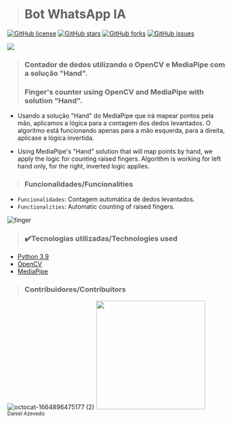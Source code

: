> <h1>Bot WhatsApp IA</h1>
[![GitHub license](https://img.shields.io/github/license/DanAzevedo/bot-ia-whatsapp?style=for-the-badge)](https://github.com/DanAzevedo/bot-ia-whatsapp/blob/main/LICENSE)
[![GitHub stars](https://img.shields.io/github/stars/DanAzevedo/bot-ia-whatsapp?style=for-the-badge)](https://github.com/DanAzevedo/bot-ia-whatsapp/stargazers)
[![GitHub forks](https://img.shields.io/github/forks/DanAzevedo/bot-ia-whatsapp?style=for-the-badge)](https://github.com/DanAzevedo/bot-ia-whatsapp/network)
[![GitHub issues](https://img.shields.io/github/issues/DanAzevedo/bot-ia-whatsapp?style=for-the-badge)](https://github.com/DanAzevedo/bot-ia-whatsapp/issues)

<p>
<img src="http://img.shields.io/static/v1?label=STATUS&message=%20FINISH&color=GREEN&style=for-the-badge"/>
</p>

> <h3>Contador de dedos utilizando o OpenCV e MediaPipe com a solução "Hand".</h3>
> <h3>Finger's counter using OpenCV and MediaPipe with solution "Hand".</h3>  

- Usando a solução "Hand" do MediaPipe que irá mapear pontos pela mão, aplicamos a lógica para a contagem dos dedos levantados. O algorítmo está funcionando apenas para a mão esquerda, para a direita, aplicase a lógica invertida.

- Using MediaPipe's "Hand" solution that will map points by hand, we apply the logic for counting raised fingers. Algorithm is working for left hand only, for the right, inverted logic applies.

> <h3>Funcionalidades/Funcionalities</h3>

- `Funcionalidades`: Contagem automática de dedos levantados.
- `Functionalities`: Automatic counting of raised fingers.
 
 ![finger](https://user-images.githubusercontent.com/60473748/193891515-41d7a46f-bf77-44f1-a6c8-dd1971848314.gif)
 
> <h3>✔️Tecnologias utilizadas/Technologies used</h3>

- [Python 3.9](https://www.python.org/)
- [OpenCV](https://opencv.org/)
- [MediaPipe](https://mediapipe.dev/)

> <h3>Contribuidores/Contribuitors</h3>

![octocat-1664896475177 (2)](https://user-images.githubusercontent.com/60473748/193859722-6fef2b23-a921-4c41-a600-487de23176b8.png)
<img src="https://avatars.githubusercontent.com/u/60473748?s=400&u=dde6f4919a91bc1d5c33737be4259f845a0ee553&v=4" width=250><br><sub>Daniel Azevedo</sub>

 
